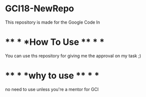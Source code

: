 # GCI18-NewRepo
This repository is made for the Google Code In

# ** * *How To Use ** * * #

You can use ths repository for giving me the approval on my task ;) 

# ** * *why to use ** * * #

no need to use unless you're a mentor for GCI


